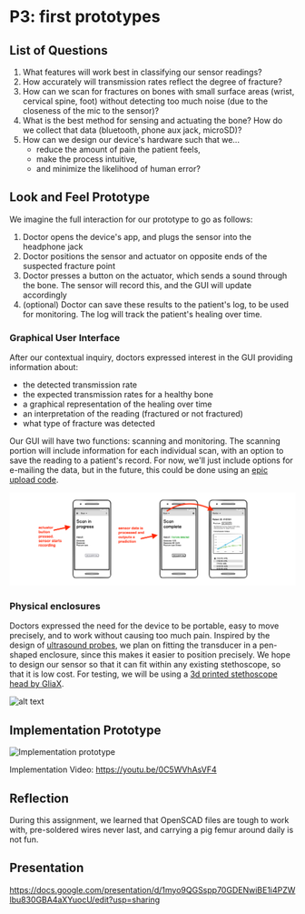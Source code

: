 # P3: first prototypes
## List of Questions
1. What features will work best in classifying our sensor readings?
2. How accurately will transmission rates reflect the degree of fracture?
3. How can we scan for fractures on bones with small surface areas (wrist, cervical spine, foot) without detecting too much noise (due to the closeness of the mic to the sensor)? 
4. What is the best method for sensing and actuating the bone? How do we collect that data (bluetooth, phone aux jack, microSD)?
5. How can we design our device's hardware such that we...
   - reduce the amount of pain the patient feels,
   - make the process intuitive,
   - and minimize the likelihood of human error? 

## Look and Feel Prototype
We imagine the full interaction for our prototype to go as follows:
1. Doctor opens the device's app, and plugs the sensor into the headphone jack
2. Doctor positions the sensor and actuator on opposite ends of the suspected fracture point
3. Doctor presses a button on the actuator, which sends a sound through the bone. The sensor will record this, and the GUI will update accordingly
4. (optional) Doctor can save these results to the patient's log, to be used for monitoring. The log will track the patient's healing over time.

### Graphical User Interface
After our contextual inquiry, doctors expressed interest in the GUI providing information about:
- the detected transmission rate
- the expected transmission rates for a healthy bone
- a graphical representation of the healing over time
- an interpretation of the reading (fractured or not fractured)
- what type of fracture was detected

Our GUI will have two functions: scanning and monitoring. The scanning portion will include information for each individual scan, with an option to save the reading to a patient's record. For now, we'll just include options for e-mailing the data, but in the future, this could be done using an [epic upload code](https://www.imedicalapps.com/2017/03/epic-haiku-upload-medical-documents-patients-chart/).

![alt text](/images/gui.png)

### Physical enclosures
Doctors expressed the need for the device to be portable, easy to move precisely, and to work without causing too much pain. Inspired by the design of [ultrasound probes](http://www.tenacore.com/service/ultrasound-tee-probe/), we plan on fitting the transducer in a pen-shaped enclosure, since this makes it easier to position precisely. We hope to design our sensor so that it can fit within any existing stethoscope, so that it is low cost. For testing, we will be using a [3d printed stethoscope head by GliaX](https://github.com/GliaX/Stethoscope).

![alt text](/images/physical_enclosure.png)

## Implementation Prototype
![Implementation prototype](/images/implementation_prototype.png)

Implementation Video: https://youtu.be/0C5WVhAsVF4

## Reflection
During this assignment, we learned that OpenSCAD files are tough to work with, pre-soldered wires never last, and carrying a pig femur around daily is not fun.  

## Presentation 
https://docs.google.com/presentation/d/1myo9QGSspp70GDENwiBE1i4PZWlbu830GBA4aXYuocU/edit?usp=sharing
